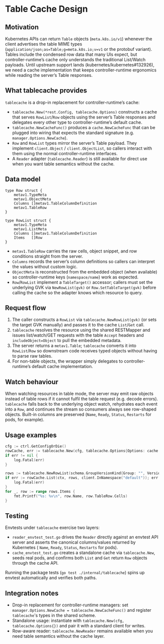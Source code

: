 # Table Cache Design

## Motivation

Kubernetes APIs can return `Table` objects (`meta.k8s.io/v1`) whenever the client advertises the table MIME types
(`application/json;as=Table;g=meta.k8s.io;v=v1` or the protobuf variant). Tables include the condensed row data that many UIs
expect, but controller-runtime’s cache only understands the traditional List/Watch payloads. Until upstream support lands
(kubernetes/kubernetes#132926), we need a cache implementation that keeps controller-runtime ergonomics while reading the server’s
Table responses.

## What tablecache provides

`tablecache` is a drop-in replacement for controller-runtime’s cache:

- `tablecache.New(*rest.Config, tablecache.Options)` constructs a cache that serves `RowList`/`Row` objects using the server’s
  Table responses and delegates every other type to controller-runtime’s default cache.
- `tablecache.NewCacheFunc()` produces a `cache.NewCacheFunc` that can be plugged into wiring that expects the standard
  signature (e.g. `manager.Options.NewCache`).
- `Row` and `RowList` types mirror the server’s Table payload. They implement `client.Object` / `client.ObjectList`, so callers
  interact with them using the normal controller-runtime interfaces.
- A `Reader` adapter (`tablecache.Reader`) is still available for direct use when you want table semantics without the cache.

## Data model

```
type Row struct {
    metav1.TypeMeta
    metav1.ObjectMeta
    Columns []metav1.TableColumnDefinition
    metav1.TableRow
}

type RowList struct {
    metav1.TypeMeta
    metav1.ListMeta
    Columns []metav1.TableColumnDefinition
    Items   []Row
}
```

- `metav1.TableRow` carries the raw cells, object snippet, and row conditions straight from the server.
- `Columns` records the server’s column definitions so callers can interpret the values without custom logic.
- `ObjectMeta` is reconstructed from the embedded object (when available) so controller-runtime keys (`namespace/name`) work as
  expected.
- `Row`/`RowList` implement a `TableTarget()` accessor; callers must set the underlying GVK via `NewRowList(gvk)` or
  `Row.SetTableTarget(gvk)` before calling the cache so the adapter knows which resource to query.

## Request flow

1. The caller constructs a `RowList` via `tablecache.NewRowList(gvk)` (or sets the target GVK manually) and passes it to the cache
   `List`/`Get` call.
2. `tablecache` resolves the resource using the shared RESTMapper and issues list/watch/GET requests with the table `Accept`
   headers and `includeObject=Object` to pull the embedded metadata.
3. The server returns a `metav1.Table`; `tablecache` converts it into `RowList`/`Row` so downstream code receives typed objects
   without having to parse raw tables.
4. For non-table objects, the wrapper simply delegates to controller-runtime’s default cache implementation.

## Watch behaviour

When watching resources in table mode, the server may emit raw objects instead of table rows if it cannot fulfil the table request
(e.g. decode errors). `tablecache` falls back to the underlying object watch, rehydrates each event into a `Row`, and continues the
stream so consumers always see row-shaped objects. Built-in columns are preserved (`Name`, `Ready`, `Status`, `Restarts` for pods,
for example).

## Usage examples

```go
cfg := ctrl.GetConfigOrDie()
rowCache, err := tablecache.New(cfg, tablecache.Options{Options: cache.Options{Scheme: scheme}})
if err != nil {
    log.Fatal(err)
}

rows := tablecache.NewRowList(schema.GroupVersionKind{Group: "", Version: "v1", Kind: "Pod"})
if err := rowCache.List(ctx, rows, client.InNamespace("default")); err != nil {
    log.Fatal(err)
}
for _, row := range rows.Items {
    fmt.Printf("%s: %v\n", row.Name, row.TableRow.Cells)
}
```

## Testing

Envtests under `tablecache` exercise two layers:

- `reader_envtest_test.go` drives the `Reader` directly against an envtest API server and asserts the canonical columns/values
  returned by Kubernetes (
  `Name`, `Ready`, `Status`, `Restarts` for pods).
- `cache_envtest_test.go` creates a standalone cache via `tablecache.New`, seeds real pods, and confirms both `List` and `Get`
  return `Row` objects through the cache API.

Running the package tests (`go test ./internal/tablecache`) spins up envtest automatically and verifies both paths.

## Integration notes

- Drop-in replacement for controller-runtime managers: set `manager.Options.NewCache = tablecache.NewCacheFunc()` and register `tablecache`'s types in the shared scheme.
- Standalone usage: instantiate with `tablecache.New(cfg, tablecache.Options{})` and pair it with a standard client for writes.
- Row-aware reader: `tablecache.NewReader` remains available when you need table semantics without the cache layer.
